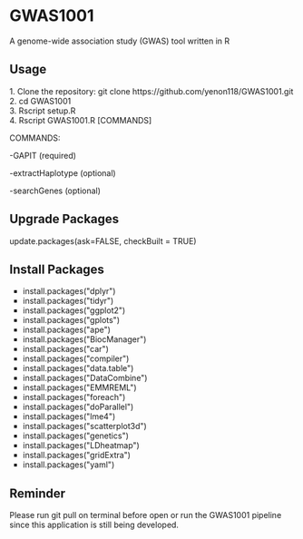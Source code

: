 # GWAS1001
A genome-wide association study (GWAS) tool written in R

<h2>Usage</h2>
<p>
  1. Clone the repository: git clone https://github.com/yenon118/GWAS1001.git <br>
  2. cd GWAS1001 <br>
  3. Rscript setup.R <br>
  4. Rscript GWAS1001.R [COMMANDS] <br>
	<p> COMMANDS: </p>
	<p> -GAPIT (required) </p>
	<p> -extractHaplotype (optional) </p>
	<p> -searchGenes (optional) </p>
</p>

<h2>Upgrade Packages</h2>
<p>
	update.packages(ask=FALSE, checkBuilt = TRUE) 
</p>

<h2>Install Packages</h2>
<ul style="list-style-type:square">
  <li>install.packages("dplyr")</li>
  <li>install.packages("tidyr")</li>
  <li>install.packages("ggplot2")</li>
  <li>install.packages("gplots")</li>
  <li>install.packages("ape")</li>
  <li>install.packages("BiocManager")</li>
  <li>install.packages("car")</li>
  <li>install.packages("compiler")</li>
  <li>install.packages("data.table")</li>
  <li>install.packages("DataCombine")</li>
  <li>install.packages("EMMREML")</li>
  <li>install.packages("foreach")</li>
  <li>install.packages("doParallel")</li>
  <li>install.packages("lme4")</li>
  <li>install.packages("scatterplot3d")</li>
  <li>install.packages("genetics")</li>
  <li>install.packages("LDheatmap")</li>
  <li>install.packages("gridExtra")</li>
  <li>install.packages("yaml")</li>
</ul>

<h2>Reminder</h2>
<p>
  Please run git pull on terminal before open or run the GWAS1001 pipeline since this application is still being developed.
</p>

